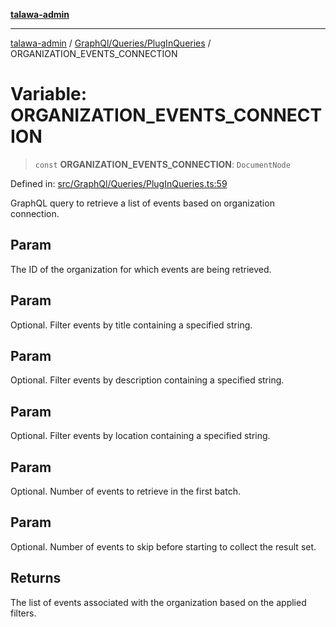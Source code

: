 [**talawa-admin**](../../../../README.md)

***

[talawa-admin](../../../../README.md) / [GraphQl/Queries/PlugInQueries](../README.md) / ORGANIZATION\_EVENTS\_CONNECTION

# Variable: ORGANIZATION\_EVENTS\_CONNECTION

> `const` **ORGANIZATION\_EVENTS\_CONNECTION**: `DocumentNode`

Defined in: [src/GraphQl/Queries/PlugInQueries.ts:59](https://github.com/gautam-divyanshu/talawa-admin/blob/2490b2ea9583ec972ca984b1d93932def1c9f92b/src/GraphQl/Queries/PlugInQueries.ts#L59)

GraphQL query to retrieve a list of events based on organization connection.

## Param

The ID of the organization for which events are being retrieved.

## Param

Optional. Filter events by title containing a specified string.

## Param

Optional. Filter events by description containing a specified string.

## Param

Optional. Filter events by location containing a specified string.

## Param

Optional. Number of events to retrieve in the first batch.

## Param

Optional. Number of events to skip before starting to collect the result set.

## Returns

The list of events associated with the organization based on the applied filters.
